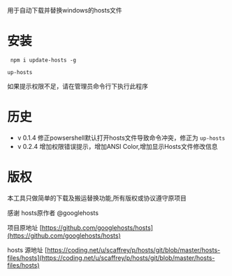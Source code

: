 

用于自动下载并替换windows的hosts文件

# 安装 #

` npm i update-hosts -g`

` up-hosts `

如果提示权限不足，请在管理员命令行下执行此程序

# 历史 #

- v 0.1.4 修正powsershell默认打开hosts文件导致命令冲突，修正为 `up-hosts` 
- v 0.2.4 增加权限错误提示，增加ANSI Color,增加显示Hosts文件修改信息

# 版权 #

本工具只做简单的下载及搬运替换功能,所有版权或协议遵守原项目

感谢 hosts原作者 @googlehosts

项目原地址 [https://github.com/googlehosts/hosts](https://github.com/googlehosts/hosts)

hosts 源地址 [https://coding.net/u/scaffrey/p/hosts/git/blob/master/hosts-files/hosts](https://coding.net/u/scaffrey/p/hosts/git/blob/master/hosts-files/hosts)